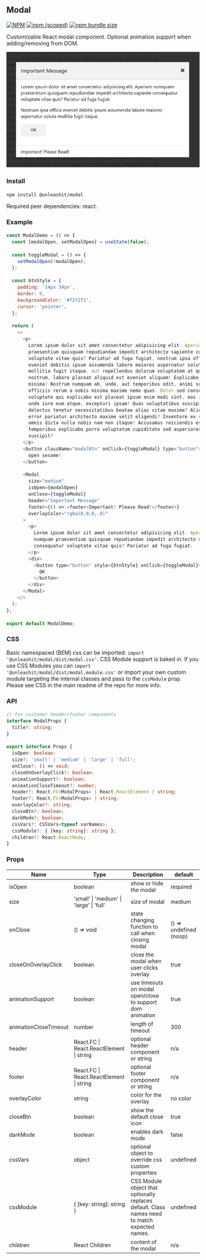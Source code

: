 ## Modal

[![NPM](https://img.shields.io/npm/l/@unleashit/navigation.svg)](https://github.com/unleashit/npm-library/blob/master/LICENSE)
[![npm (scoped)](https://img.shields.io/npm/v/@unleashit/modal.svg)](https://www.npmjs.com/package/@unleashit/modal)
[![npm bundle size](https://img.shields.io/bundlephobia/minzip/@unleashit/modal.svg)](https://bundlephobia.com/result?p=@unleashit/modal)

Customizable React modal component. Optional animation support when adding/removing from DOM.

![modal component](https://raw.githubusercontent.com/unleashit/npm-library/master/packages/modal/modal.png)

### Install

```
npm install @unleashit/modal
```

Required peer dependencies: react.

### Example

```javascript
const ModalDemo = () => {
  const [modalOpen, setModalOpen] = useState(false);

  const toggleModal = () => {
    setModalOpen(!modalOpen);
  };

  const btnStyle = {
    padding: '14px 34px',
    border: 0,
    backgroundColor: '#f2f2f2',
    cursor: 'pointer',
  };

  return (
    <>
      <p>
        Lorem ipsum dolor sit amet consectetur adipisicing elit. Aperiam numquam
        praesentium quisquam repudiandae impedit architecto sapiente consequatur
        voluptate vitae quis? Pariatur ad fuga fugiat, nostrum ipsa officia
        eveniet debitis ipsum assumenda labore maiores aspernatur soluta
        mollitia fugit itaque. Aut repellendus dolorum voluptatem at quam quasi
        nostrum, labore placeat aliquid est eveniet aliquam! Explicabo, a
        minima! Nostrum numquam ab, unde, aut temporibus odit, animi sunt
        officiis rerum a nobis minima maxime nemo quas. Dolor sed consequuntur
        voluptate qui explicabo est placeat ipsum enim modi sint, eos illum,
        unde iure eum atque, excepturi ipsam! Quas voluptatibus suscipit dolor
        delectus tenetur necessitatibus beatae alias vitae maxime? Aliquid,
        error pariatur architecto maxime velit eligendi? Inventore ex similique
        omnis dicta nulla nobis nam non itaque! Accusamus reiciendis esse
        temporibus explicabo porro voluptatum cupiditate sed asperiores, ullam
        suscipit?
      </p>
      <button className="modalBtn" onClick={toggleModal} type="button">
        open sesame!
      </button>

      <Modal
        size="medium"
        isOpen={modalOpen}
        onClose={toggleModal}
        header="Important Message"
        footer={() => <footer>Important! Please Read!</footer>}
        overlayColor="rgba(0,0,0,.8)"
      >
        <p>
          Lorem ipsum dolor sit amet consectetur adipisicing elit. Aperiam
          numquam praesentium quisquam repudiandae impedit architecto sapiente
          consequatur voluptate vitae quis? Pariatur ad fuga fugiat.
        </p>
        <div>
          <button type="button" style={btnStyle} onClick={toggleModal}>
            OK
          </button>
        </div>
      </Modal>
    </>
  );
};

export default ModalDemo;
```

### CSS

Basic namespaced (BEM) css can be imported: `import '@unleashit/modal/dist/modal.css'`. CSS Module support is baked in. If you use CSS Modules you can `import '@unleashit/modal/dist/modal.module.css'` or import your own custom module targeting the internal classes and pass to the `cssModule` prop. Please see CSS in the main readme of the repo for more info.

### API

```typescript
// for customer header/footer components
interface ModalProps {
  title?: string;
}

export interface Props {
  isOpen: boolean;
  size?: 'small' | 'medium' | 'large' | 'full';
  onClose?: () => void;
  closeOnOverlayClick?: boolean;
  animationSupport?: boolean;
  animationCloseTimeout?: number;
  header?: React.FC<ModalProps> | React.ReactElement | string;
  footer?: React.FC<ModalProps> | string;
  overlayColor?: string;
  closeBtn?: boolean;
  darkMode?: boolean;
  cssVars?: CSSVars<typeof varNames>;
  cssModule?: { [key: string]: string };
  children?: React.ReactNode;
}
```

### Props

| Name                  | Type                                                         | Description                                                                                   | default                |
| --------------------- | ------------------------------------------------------------ | --------------------------------------------------------------------------------------------- | ---------------------- |
| isOpen                | boolean                                                      | show or hide the modal                                                                        | required               |
| size                  | 'small' &#124; 'medium' &#124; 'large' &#124; 'full'         | size of modal                                                                                 | medium                 |
| onClose               | () => void                                                   | state changing function to call when closing modal                                            | () => undefined (noop) |
| closeOnOverlayClick   | boolean                                                      | close the modal when user clicks overlay                                                      | true                   |
| animationSupport      | boolean                                                      | use timeouts on modal open/close to support dom animation                                     | true                   |
| animationCloseTimeout | number                                                       | length of timeout                                                                             | 300                    |
| header                | React.FC<ModalProps> &#124; React.ReactElement &#124; string | optional header component or string                                                           | n/a                    |
| footer                | React.FC<ModalProps> &#124; React.ReactElement &#124; string | optional footer component or string                                                           | n/a                    |
| overlayColor          | string                                                       | color for the overlay                                                                         | no color               |
| closeBtn              | boolean                                                      | show the default close icon                                                                   | true                   |
| darkMode              | boolean                                                      | enables dark mode                                                                             | false                  |
| cssVars               | object                                                       | optional object to override css custom properties                                             | undefined              |
| cssModule             | { [key: string]: string }                                    | CSS Module object that optionally replaces default. Class names need to match expected names. | undefined              |
| children              | React Children                                               | content of the modal                                                                          | n/a                    |
